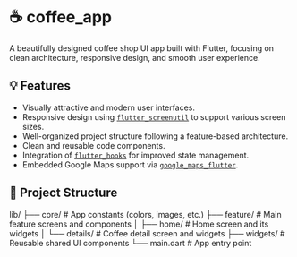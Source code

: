 # ☕ coffee_app

A beautifully designed coffee shop UI app built with Flutter, focusing on clean architecture, responsive design, and smooth user experience.


## 💡 Features
- Visually attractive and modern user interfaces.
- Responsive design using [`flutter_screenutil`](https://pub.dev/packages/flutter_screenutil) to support various screen sizes.
- Well-organized project structure following a feature-based architecture.
- Clean and reusable code components.
- Integration of [`flutter_hooks`](https://pub.dev/packages/flutter_hooks) for improved state management.
- Embedded Google Maps support via [`google_maps_flutter`](https://pub.dev/packages/google_maps_flutter).

## 📁 Project Structure

lib/
├── core/            # App constants (colors, images, etc.)
├── feature/         # Main feature screens and components
│   ├── home/        # Home screen and its widgets
│   └── details/     # Coffee detail screen and widgets
├── widgets/         # Reusable shared UI components
└── main.dart        # App entry point

